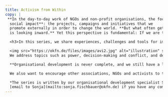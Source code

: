 ```yaml
---
title: Activism from Within
copy: | 
 **In the day-to-day work of NGOs and non-profit organisations, the focus is on
  social impact**: the projects, campaigns and initiatives that we
  promote externally in order to change the world. **But what often gets left behind
  is looking inward.** Yet this perspective is fundamental: If we are truly serious about what we proclaim externally, we must also live it within the organisation.<br><br>

  <h3>In this series, we share experiences, challenges and tools for implementing our social demands internally.</h3>

  <img src="https://okfn.de/files/images/avi2.jpg" alt="illustration" style="float: left; margin: 1em 1em 1em 1em; width: 250px;"><br>
  We address topics such as power, decision-making and conflict, and describe how we deal with them structurally. We describe small steps and concrete measures in everyday work.

  **Organisational development is never complete, and we still have a lot of room for improvement. But it is worthwhile to share unfinished, imperfect things in order to open up a conversation and grow together.**<br>

  We also want to encourage other associations, NGOs and activists to take a look inward and share their experiences.

  *The series is written by our organisational development specialist Sonja Fischbauer. Feel free to send an 
  [email to Sonja](mailto:sonja.fischbauer@okfn.de) if you have any comments or questions. Get in touch with us, we look forward to hearing from you!*
---
```

